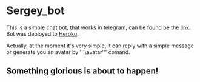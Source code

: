 # Sergey_bot
This is a simple chat bot, that works in telegram, can be found be the [link](https://t.me/Sergei_2020_bot). 
Bot was deployed to [Heroku](https://www.heroku.com/).
 
Actually, at the moment it's very simple, it can reply with a simple message or generate you an avatar by '''\avatar''' comand.


## Something glorious is about to happen!

